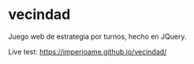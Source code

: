 # vecindad
Juego web de estrategia por turnos, hecho en JQuery.


Live test:
https://imperioame.github.io/vecindad/
